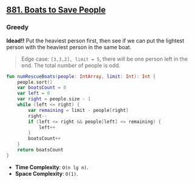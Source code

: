 ## [881. Boats to Save People](https://leetcode.com/problems/boats-to-save-people/description/)

### Greedy
**Idead!!** Put the heaviest person first, then see if we can put the lightest person with the heaviest person in the same boat.

> Edge case: `[3,3,2], limit = 5`, there will be one person left in the end. The total number of people is odd.

```kotlin
fun numRescueBoats(people: IntArray, limit: Int): Int {
    people.sort()
    var boatsCount = 0
    var left = 0
    var right = people.size - 1
    while (left <= right) {
        var remaining = limit - people[right]
        right--
        if (left <= right && people[left] <= remaining) {
            left++
        }
        boatsCount++
    }
    return boatsCount
}
```

* **Time Complexity**: `O(n lg n)`.
* **Space Complexity**: `O(1)`.
